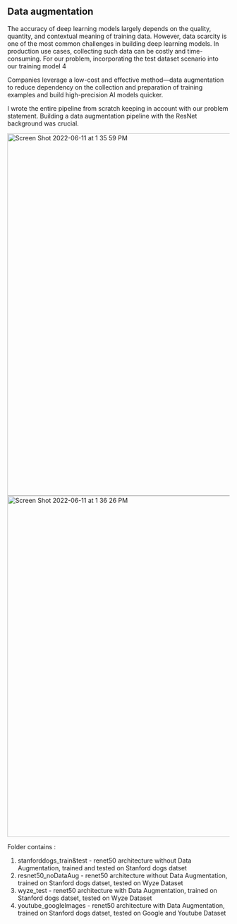 
## Data augmentation 
The accuracy of deep learning models largely depends on the quality, quantity, and contextual meaning of training data. However, data scarcity is one of the most common challenges in building deep learning models. In production use cases, collecting such data can be costly and time-consuming. For our problem, incorporating the test dataset scenario into our training model 4

Companies leverage a low-cost and effective method—data augmentation to reduce dependency on the collection and preparation of training examples and build high-precision AI models quicker.

I wrote the entire pipeline from scratch keeping in account with our problem statement. Building a data augmentation pipeline with the ResNet background was crucial.

<img width="822" alt="Screen Shot 2022-06-11 at 1 35 59 PM" src="https://user-images.githubusercontent.com/50242614/173204060-47e2204d-9485-45eb-9500-a0aaac66d944.png">


<img width="774" alt="Screen Shot 2022-06-11 at 1 36 26 PM" src="https://user-images.githubusercontent.com/50242614/173204076-fd9c662e-d702-4eab-83c8-29b6c8179dcd.png">


Folder contains :
1. stanforddogs_train&test - renet50 architecture without Data Augmentation, trained and tested on Stanford dogs datset 
2. resnet50_noDataAug - renet50 architecture without Data Augmentation, trained on Stanford dogs datset, tested on Wyze Dataset
3. wyze_test - renet50 architecture with Data Augmentation, trained on Stanford dogs datset, tested on Wyze Dataset
4. youtube_googleImages - renet50 architecture with Data Augmentation, trained on Stanford dogs datset, tested on Google and Youtube Dataset
